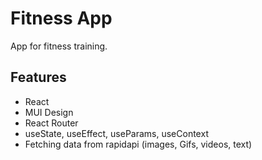 # Fitness App

App for fitness training.

## Features

- React
- MUI Design
- React Router
- useState, useEffect, useParams, useContext
- Fetching data from rapidapi (images, Gifs, videos, text)